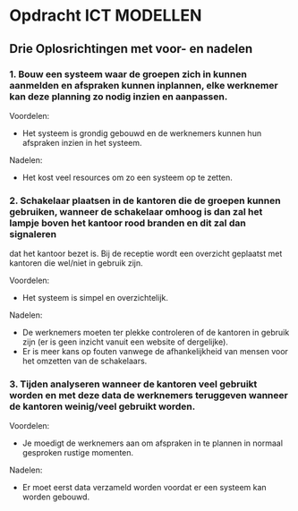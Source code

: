 # Opdracht ICT MODELLEN

## Drie Oplosrichtingen met voor- en nadelen

### 1. Bouw een systeem waar de groepen zich in kunnen aanmelden en afspraken kunnen inplannen, elke werknemer kan deze planning zo nodig inzien en aanpassen.

Voordelen: 

- Het systeem is grondig gebouwd en de werknemers kunnen hun afspraken inzien in het systeem.

Nadelen: 

- Het kost veel resources om zo een systeem op te zetten.

### 2. Schakelaar plaatsen in de kantoren die de groepen kunnen gebruiken, wanneer de schakelaar omhoog is dan zal het lampje boven het kantoor rood branden en dit zal dan signaleren
dat het kantoor bezet is. Bij de receptie wordt een overzicht geplaatst met kantoren die wel/niet in gebruik zijn.

Voordelen:

- Het systeem is simpel en overzichtelijk.

Nadelen:

- De werknemers moeten ter plekke controleren of de kantoren in gebruik zijn (er is geen inzicht vanuit een website of dergelijke). 
- Er is meer kans op fouten vanwege de afhankelijkheid van mensen voor het omzetten van de schakelaars. 

### 3. Tijden analyseren wanneer de kantoren veel gebruikt worden en met deze data de werknemers teruggeven wanneer de kantoren weinig/veel gebruikt worden.

Voordelen: 

- Je moedigt de werknemers aan om afspraken in te plannen in normaal gesproken rustige momenten.

Nadelen:

- Er moet eerst data verzameld worden voordat er een systeem kan worden gebouwd. 
